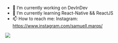 - 🔭 I’m currently working on DevInDev
- 🌱 I’m currently learning React-Native && ReactJS
- 📫 How to reach me: Instagram: https://www.instagram.com/samuell.marqs/
        
![](https://cdn.dribbble.com/users/1059583/screenshots/4171367/coding-freak.gif)
        
